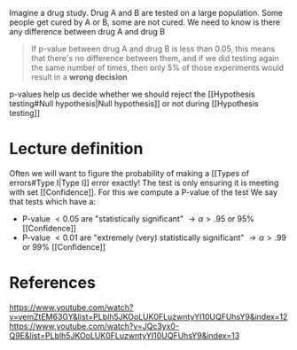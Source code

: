 Imagine a drug study. Drug A and B are tested on a large population. Some people get cured by A or B, some are not cured. We need to know is there any difference between drug A and drug B
> If p-value between drug A and drug B is less than 0.05, this means that there's no difference between them, and if we did testing again the same number of times, then only 5% of those experiments would result in a **wrong decision**

p-values help us decide whether we should reject the [[Hypothesis testing#Null hypothesis|Null hypothesis]] or not during [[Hypothesis testing]]
# Lecture definition
Often we will want to figure the probability of making a [[Types of errors#Type I|Type I]] error exactly! The test is only ensuring it is meeting with set [[Confidence]]. For this we compute a P-value of the test
We say that tests which have a:
- P-value $< 0.05$ are "statistically significant" $\to \alpha > .95 \text{ or } 95\%$ [[Confidence]]
- P-value $< 0.01$ are "extremely (very) statistically significant" $\to \alpha > .99 \text{ or } 99\%$ [[Confidence]]
# References
https://www.youtube.com/watch?v=vemZtEM63GY&list=PLblh5JKOoLUK0FLuzwntyYI10UQFUhsY9&index=12
https://www.youtube.com/watch?v=JQc3yx0-Q9E&list=PLblh5JKOoLUK0FLuzwntyYI10UQFUhsY9&index=13